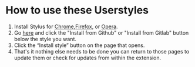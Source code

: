 # How to use these Userstyles
1. Install Stylus for [Chrome](https://chrome.google.com/webstore/detail/stylus/clngdbkpkpeebahjckkjfobafhncgmne),[Firefox](https://addons.mozilla.org/firefox/addon/styl-us/), or [Opera](https://addons.opera.com/en/extensions/details/stylus/). 
2. Go [here](https://sites.google.com/view/codys-nintendo-room/userstyles#h.p_O-Zcmyjpvt0U) and click the "Install from Github" or "Install from Gitlab" button below the style you want.
3. Click the “Install style” button on the page that opens.
4. That's it nothing else needs to be done you can return to those pages to update them or check for updates from within the extension.
